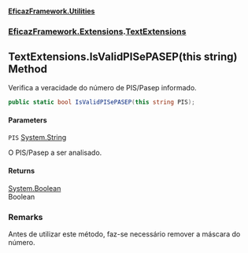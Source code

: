 #### [EficazFramework.Utilities](EficazFrameworkUtilities.md 'EficazFramework Utilities')
### [EficazFramework.Extensions](EficazFrameworkUtilities.md#EficazFramework.Extensions 'EficazFramework.Extensions').[TextExtensions](EficazFramework.Extensions/TextExtensions.md 'EficazFramework.Extensions.TextExtensions')

## TextExtensions.IsValidPISePASEP(this string) Method

Verifica a veracidade do número de PIS/Pasep informado.

```csharp
public static bool IsValidPISePASEP(this string PIS);
```
#### Parameters

<a name='EficazFramework.Extensions.TextExtensions.IsValidPISePASEP(thisstring).PIS'></a>

`PIS` [System.String](https://docs.microsoft.com/en-us/dotnet/api/System.String 'System.String')

O PIS/Pasep a ser analisado.

#### Returns
[System.Boolean](https://docs.microsoft.com/en-us/dotnet/api/System.Boolean 'System.Boolean')  
Boolean

### Remarks
Antes de utilizar este método, faz-se necessário remover a máscara do número.